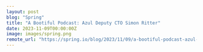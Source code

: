 ```yaml
---
layout: post
blog: "Spring"
title: "A Bootiful Podcast: Azul Deputy CTO Simon Ritter"
date: 2023-11-09T00:00:00Z
image: images/spring.png
remote_url: "https://spring.io/blog/2023/11/09/a-bootiful-podcast-azul-deputy-cto-simon-ritter"
---
```

